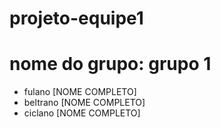 # projeto-equipe1

# nome do grupo: grupo 1
- fulano [NOME COMPLETO]
- beltrano [NOME COMPLETO]
- ciclano [NOME COMPLETO]
